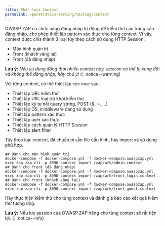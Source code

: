 ```yaml
---
title: Phân loại Context
permalink: /penetration-testing/testing/context
---
```

OWASP ZAP có chức năng đăng nhập tự động để kiểm thử các trang cần đăng nhập, cho phép thiết lập pattern xác thực cho từng context.
Vì vậy, context được chia thành 3 loại tùy theo cách sử dụng HTTP Session:

- Màn hình quản trị
- Front (khách vãng lai)
- Front (đã đăng nhập)

**Lưu ý:** *Nếu sử dụng đồng thời nhiều context này, session có thể bị xung đột và không thể đăng nhập, hãy chú ý!*
{: .notice--warning}

Với từng context, có thể thiết lập các mục sau:

- Thiết lập URL kiểm thử
- Thiết lập URL loại trừ khỏi kiểm thử
- Thiết lập ký tự nối query string, POST (&, =, ...)
- Thiết lập OS, middleware đang sử dụng
- Thiết lập pattern xác thực
- Thiết lập user xác thực
- Thiết lập cách quản lý HTTP Session
- Thiết lập alert filter

Tùy theo loại context, đã chuẩn bị sẵn file cấu hình, hãy import và sử dụng phù hợp.

```shell
## Dành cho màn hình quản trị
docker-compose -f docker-compose.yml -f docker-compose.owaspzap.yml exec zap zap-cli -p 8090 context import /zap/wrk/admin.context
## Dành cho front (đã đăng nhập)
docker-compose -f docker-compose.yml -f docker-compose.owaspzap.yml exec zap zap-cli -p 8090 context import /zap/wrk/front_login.context
## Dành cho front (khách vãng lai)
docker-compose -f docker-compose.yml -f docker-compose.owaspzap.yml exec zap zap-cli -p 8090 context import /zap/wrk/front_guest.context
```

Hãy thực hiện kiểm thử cho từng context và đánh giá báo cáo kết quả kiểm thử tương ứng.

**Lưu ý:** Nếu lưu session của OWASP ZAP riêng cho từng context sẽ rất tiện lợi.
{: .notice--info}
